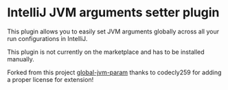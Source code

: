 # IntelliJ JVM arguments setter plugin

This plugin allows you to easily set JVM arguments globally across all your run configurations in IntelliJ.

This plugin is not currently on the marketplace and has to be installed manually.

Forked from this project [global-jvm-param](https://github.com/codecly259/global-jvm-param) thanks to codecly259 for adding a proper license for extension!
